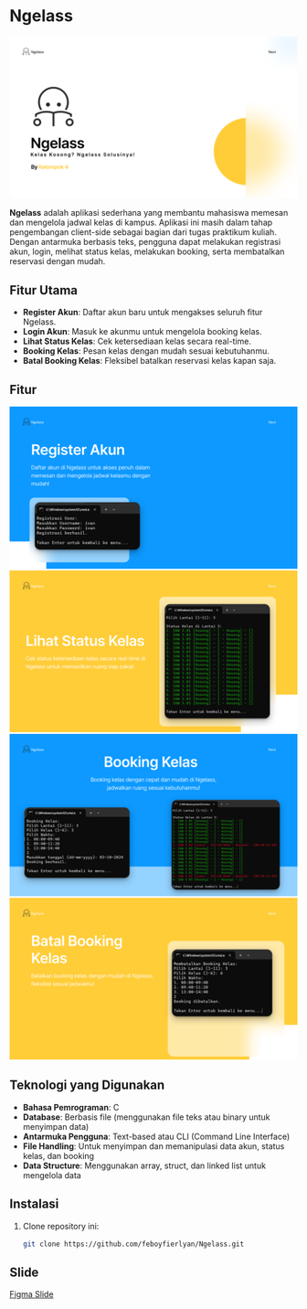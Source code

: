 # Ngelass

![Logo Ngelass](images/logo.png)

**Ngelass** adalah aplikasi sederhana yang membantu mahasiswa memesan dan mengelola jadwal kelas di kampus. Aplikasi ini masih dalam tahap pengembangan client-side sebagai bagian dari tugas praktikum kuliah. Dengan antarmuka berbasis teks, pengguna dapat melakukan registrasi akun, login, melihat status kelas, melakukan booking, serta membatalkan reservasi dengan mudah.

## Fitur Utama
- **Register Akun**: Daftar akun baru untuk mengakses seluruh fitur Ngelass.
- **Login Akun**: Masuk ke akunmu untuk mengelola booking kelas.
- **Lihat Status Kelas**: Cek ketersediaan kelas secara real-time.
- **Booking Kelas**: Pesan kelas dengan mudah sesuai kebutuhanmu.
- **Batal Booking Kelas**: Fleksibel batalkan reservasi kelas kapan saja.

## Fitur
![Register Akun](images/registerakun.png)
![Lihat Status Kelas](images/lihatstatuskelas.png)
![Booking Kelas](images/bookingkelas.png)
![Batal Booking Kelas](images/batalbookingkelas.png)

## Teknologi yang Digunakan
- **Bahasa Pemrograman**: C
- **Database**: Berbasis file (menggunakan file teks atau binary untuk menyimpan data)
- **Antarmuka Pengguna**: Text-based atau CLI (Command Line Interface)
- **File Handling**: Untuk menyimpan dan memanipulasi data akun, status kelas, dan booking
- **Data Structure**: Menggunakan array, struct, dan linked list untuk mengelola data

## Instalasi
1. Clone repository ini:
   ```bash
   git clone https://github.com/feboyfierlyan/Ngelass.git

## Slide
[Figma Slide](https://www.figma.com/deck/qKmKazM5CO3ivW1x2VO3Uw/Ngelass?node-id=1-270)
